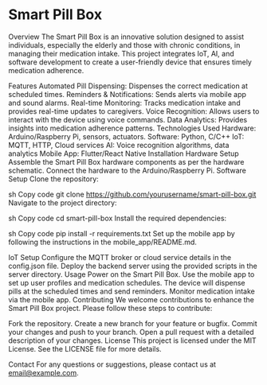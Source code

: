 # Smart Pill Box
Overview
The Smart Pill Box is an innovative solution designed to assist individuals, especially the elderly and those with chronic conditions, in managing their medication intake. This project integrates IoT, AI, and software development to create a user-friendly device that ensures timely medication adherence.

Features
Automated Pill Dispensing: Dispenses the correct medication at scheduled times.
Reminders & Notifications: Sends alerts via mobile app and sound alarms.
Real-time Monitoring: Tracks medication intake and provides real-time updates to caregivers.
Voice Recognition: Allows users to interact with the device using voice commands.
Data Analytics: Provides insights into medication adherence patterns.
Technologies Used
Hardware: Arduino/Raspberry Pi, sensors, actuators.
Software: Python, C/C++
IoT: MQTT, HTTP, Cloud services
AI: Voice recognition algorithms, data analytics
Mobile App: Flutter/React Native
Installation
Hardware Setup
Assemble the Smart Pill Box hardware components as per the hardware schematic.
Connect the hardware to the Arduino/Raspberry Pi.
Software Setup
Clone the repository:

sh
Copy code
git clone https://github.com/yourusername/smart-pill-box.git
Navigate to the project directory:

sh
Copy code
cd smart-pill-box
Install the required dependencies:

sh
Copy code
pip install -r requirements.txt
Set up the mobile app by following the instructions in the mobile_app/README.md.

IoT Setup
Configure the MQTT broker or cloud service details in the config.json file.
Deploy the backend server using the provided scripts in the server directory.
Usage
Power on the Smart Pill Box.
Use the mobile app to set up user profiles and medication schedules.
The device will dispense pills at the scheduled times and send reminders.
Monitor medication intake via the mobile app.
Contributing
We welcome contributions to enhance the Smart Pill Box project. Please follow these steps to contribute:

Fork the repository.
Create a new branch for your feature or bugfix.
Commit your changes and push to your branch.
Open a pull request with a detailed description of your changes.
License
This project is licensed under the MIT License. See the LICENSE file for more details.

Contact
For any questions or suggestions, please contact us at email@example.com.
